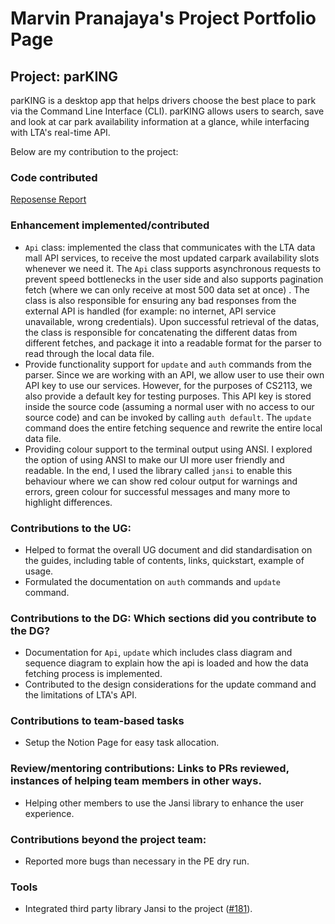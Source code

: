 # Marvin Pranajaya's Project Portfolio Page

## Project: parKING

parKING is a desktop app that helps drivers choose the best place to park via the Command Line Interface (CLI).
parKING allows users to search, save and look at car park availability information at a glance, while interfacing with
LTA's real-time API.

Below are my contribution to the project:

### Code contributed

[Reposense Report](https://nus-cs2113-ay2223s1.github.io/tp-dashboard/?search=pipipipi2002&sort=groupTitle&sortWithin=title&since=2022-09-16&timeframe=commit&mergegroup=&groupSelect=groupByRepos&breakdown=false&tabOpen=true&tabType=authorship&tabAuthor=pipipipi2002&tabRepo=AY2223S1-CS2113-T17-4%2Ftp%5Bmaster%5D&authorshipIsMergeGroup=false&authorshipFileTypes=docs~functional-code~test-code~other&authorshipIsBinaryFileTypeChecked=false&authorshipIsIgnoredFilesChecked=false)

### Enhancement implemented/contributed

- `Api` class: implemented the class that communicates with the LTA data mall API services, to receive the most updated 
carpark availability slots whenever we need it. The `Api` class supports asynchronous requests to prevent speed 
bottlenecks in the user side and also supports pagination fetch (where we can only receive at most 500 data set at once)
. The class is also responsible for ensuring any bad responses from the external API is handled (for example: no internet,
API service unavailable, wrong credentials). Upon successful retrieval of the datas, the class is responsible for 
concatenating the different datas from different fetches, and package it into a readable format for the parser to read
through the local data file.
- Provide functionality support for `update` and `auth` commands from the parser. Since we are working with an API, we
allow user to use their own API key to use our services. However, for the purposes of CS2113, we also provide a default
key for testing purposes. This API key is stored inside the source code (assuming a normal user with no access to our
source code) and can be invoked by calling `auth default`. The `update` command does the entire fetching sequence and
rewrite the entire local data file.
- Providing colour support to the terminal output using ANSI. I explored the option of using ANSI to make our UI more 
user friendly and readable. In the end, I used the library called `jansi` to enable this behaviour where we can show 
red colour output for warnings and errors, green colour for successful messages and many more to highlight differences.

### Contributions to the UG:

- Helped to format the overall UG document and did standardisation on the guides, including table of contents, links,
quickstart, example of usage.
- Formulated the documentation on `auth` commands and `update` command.

### Contributions to the DG: Which sections did you contribute to the DG?

- Documentation for `Api`, `update` which includes class diagram and sequence diagram to explain
how the api is loaded and how the data fetching process is implemented. 
- Contributed to the design considerations for the update command and the limitations of LTA's API.

### Contributions to team-based tasks
- Setup the Notion Page for easy task allocation.

### Review/mentoring contributions: Links to PRs reviewed, instances of helping team members in other ways.
- Helping other members to use the Jansi library to enhance the user experience.

### Contributions beyond the project team:
- Reported more bugs than necessary in the PE dry run.

### Tools

- Integrated third party library Jansi to the project ([#181](https://github.com/AY2223S1-CS2113-T17-4/tp/pull/181)).